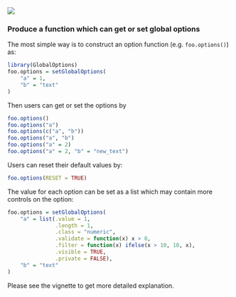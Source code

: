 ![](https://travis-ci.org/jokergoo/GlobalOptions.svg?branch=master)

### Produce a function which can get or set global options

The most simple way is to construct an option function (e.g. `foo.options()`) as:

```r
library(GlobalOptions)
foo.options = setGlobalOptions(
    "a" = 1,
    "b" = "text"
)
```

Then users can get or set the options by 

```r
foo.options()
foo.options("a")
foo.options(c("a", "b"))
foo.options("a", "b")
foo.options("a" = 2)
foo.options("a" = 2, "b" = "new_text")
```

Users can reset their default values by:

```r
foo.options(RESET = TRUE)
```

The value for each option can be set as a list which may contain more controls on the option:

```r
foo.options = setGlobalOptions(
    "a" = list(.value = 1,
               .length = 1,
               .class = "numeric",
               .validate = function(x) x > 0,
               .filter = function(x) ifelse(x > 10, 10, x),
               .visible = TRUE,
               .private = FALSE),
    "b" = "text"
)
```

Please see the vignette to get more detailed explanation.
